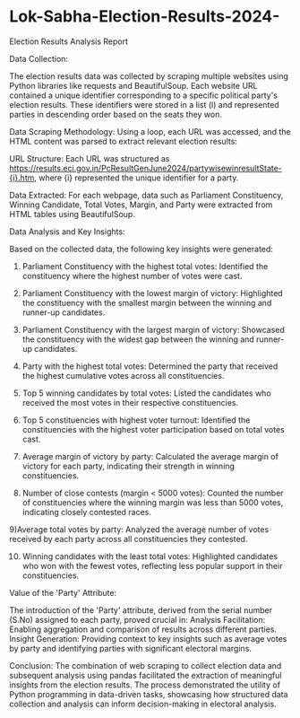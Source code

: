# Lok-Sabha-Election-Results-2024-
Election Results Analysis Report


Data Collection:

The election results data was collected by scraping multiple websites using Python libraries like requests and BeautifulSoup. Each website URL contained a unique identifier corresponding to a specific political party's election results. These identifiers were stored in a list (l) and represented parties in descending order based on the seats they won.

Data Scraping Methodology:
Using a loop, each URL was accessed, and the HTML content was parsed to extract relevant election results:

URL Structure: Each URL was structured as https://results.eci.gov.in/PcResultGenJune2024/partywisewinresultState-{i}.htm, where {i} represented the unique identifier for a party.

Data Extracted: For each webpage, data such as Parliament Constituency, Winning Candidate, Total Votes, Margin, and Party were extracted from HTML tables using BeautifulSoup.


Data Analysis and Key Insights:

Based on the collected data, the following key insights were generated:

1) Parliament Constituency with the highest total votes:
Identified the constituency where the highest number of votes were cast.

2) Parliament Constituency with the lowest margin of victory:
Highlighted the constituency with the smallest margin between the winning and runner-up candidates.

3) Parliament Constituency with the largest margin of victory:
Showcased the constituency with the widest gap between the winning and runner-up candidates.

4) Party with the highest total votes:
Determined the party that received the highest cumulative votes across all constituencies.

5) Top 5 winning candidates by total votes:
Listed the candidates who received the most votes in their respective constituencies.

6) Top 5 constituencies with highest voter turnout:
Identified the constituencies with the highest voter participation based on total votes cast.

7) Average margin of victory by party:
Calculated the average margin of victory for each party, indicating their strength in winning constituencies.

8) Number of close contests (margin < 5000 votes):
Counted the number of constituencies where the winning margin was less than 5000 votes, indicating closely contested races.

9)Average total votes by party:
Analyzed the average number of votes received by each party across all constituencies they contested.

10) Winning candidates with the least total votes:
Highlighted candidates who won with the fewest votes, reflecting less popular support in their constituencies.

Value of the 'Party' Attribute:

The introduction of the 'Party' attribute, derived from the serial number (S.No) assigned to each party, proved crucial in:
Analysis Facilitation: Enabling aggregation and comparison of results across different parties.
Insight Generation: Providing context to key insights such as average votes by party and identifying parties with significant electoral margins.

Conclusion:
The combination of web scraping to collect election data and subsequent analysis using pandas facilitated the extraction of meaningful insights from the election results. The process demonstrated the utility of Python programming in data-driven tasks, showcasing how structured data collection and analysis can inform decision-making in electoral analysis.

